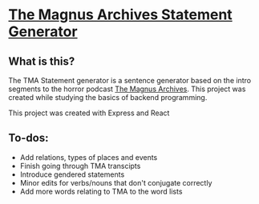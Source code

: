 # [The Magnus Archives Statement Generator](https://tma-statement-generator.herokuapp.com/)

## What is this?
The TMA Statement generator is a sentence generator based on the intro segments to the horror podcast [The Magnus Archives](https://rustyquill.com/show/the-magnus-archives/). This project was created while studying the basics of backend programming.

This project was created with Express and React

## To-dos:
- Add relations, types of places and events 
- Finish going through TMA transcipts
- Introduce gendered statements
- Minor edits for verbs/nouns that don't conjugate correctly
- Add more words relating to TMA to the word lists


